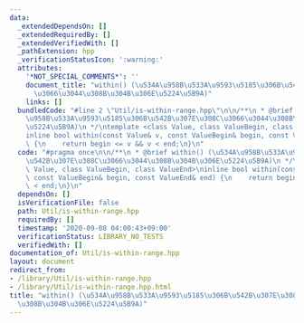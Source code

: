 ```yaml
---
data:
  _extendedDependsOn: []
  _extendedRequiredBy: []
  _extendedVerifiedWith: []
  _pathExtension: hpp
  _verificationStatusIcon: ':warning:'
  attributes:
    '*NOT_SPECIAL_COMMENTS*': ''
    document_title: "within() (\u534A\u958B\u533A\u9593\u5185\u306B\u542B\u307E\u308C\
      \u3066\u3044\u308B\u304B\u306E\u5224\u5B9A)"
    links: []
  bundledCode: "#line 2 \"Util/is-within-range.hpp\"\n\n/**\n * @brief within() (\u534A\
    \u958B\u533A\u9593\u5185\u306B\u542B\u307E\u308C\u3066\u3044\u308B\u304B\u306E\
    \u5224\u5B9A)\n */\ntemplate <class Value, class ValueBegin, class ValueEnd>\n\
    inline bool within(const Value& v, const ValueBegin& begin, const ValueEnd& end)\
    \ {\n    return begin <= v && v < end;\n}\n"
  code: "#pragma once\n\n/**\n * @brief within() (\u534A\u958B\u533A\u9593\u5185\u306B\
    \u542B\u307E\u308C\u3066\u3044\u308B\u304B\u306E\u5224\u5B9A)\n */\ntemplate <class\
    \ Value, class ValueBegin, class ValueEnd>\ninline bool within(const Value& v,\
    \ const ValueBegin& begin, const ValueEnd& end) {\n    return begin <= v && v\
    \ < end;\n}\n"
  dependsOn: []
  isVerificationFile: false
  path: Util/is-within-range.hpp
  requiredBy: []
  timestamp: '2020-09-08 04:00:43+09:00'
  verificationStatus: LIBRARY_NO_TESTS
  verifiedWith: []
documentation_of: Util/is-within-range.hpp
layout: document
redirect_from:
- /library/Util/is-within-range.hpp
- /library/Util/is-within-range.hpp.html
title: "within() (\u534A\u958B\u533A\u9593\u5185\u306B\u542B\u307E\u308C\u3066\u3044\
  \u308B\u304B\u306E\u5224\u5B9A)"
---
```

